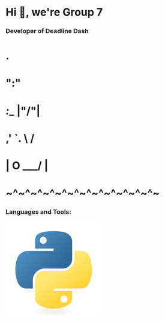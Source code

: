 # Hi 👋, we're Group 7
### Developer of Deadline Dash

#        .
#       ":"
#     ___:____     |"\/"|
#   ,'        `.    \  /
#   |  O        \___/  |
# ~^~^~^~^~^~^~^~^~^~^~^~^~

### Languages and Tools:
[![Python](https://raw.githubusercontent.com/devicons/devicon/master/icons/python/python-original.svg)](https://www.python.org)

